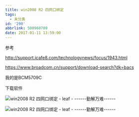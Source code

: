 ```yaml
---
title: win2008 R2 四网口绑定
tags:
  - 未分类
id: '290'
abbrlink: 500960709
date: 2017-01-11 13:59:00
---
```


参考

http://support.icafe8.com/technologynews/focus/1943.html

https://www.broadcom.cn/support/download-search?dk=bacs

我的是BCM5709C

下载软件

![win2008 R2 四网口绑定 - leaf - ------勤解万难------](http://img1.ph.126.net/qFZyY_Z-aYu-sj7c7zrcxA==/6631874807234833246.png "win2008 R2 四网口绑定 - leaf - ------勤解万难------")

![win2008 R2 四网口绑定 - leaf - ------勤解万难------](http://img2.ph.126.net/4wjPUf4OWYK0iccF1IcD9g==/6632018843258289422.png "win2008 R2 四网口绑定 - leaf - ------勤解万难------")